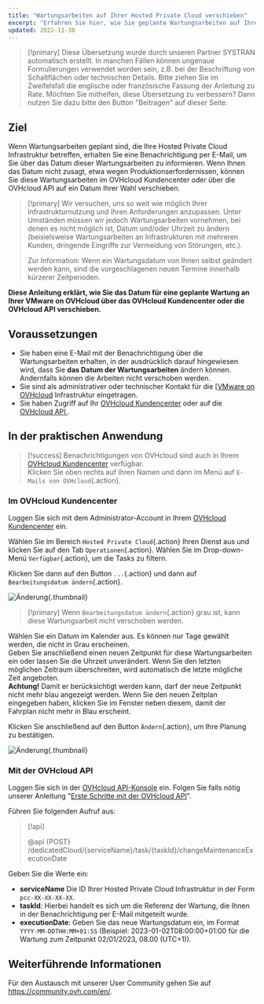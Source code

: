 ```yaml
---
title: "Wartungsarbeiten auf Ihrer Hosted Private Cloud verschieben"
excerpt: "Erfahren Sie hier, wie Sie geplante Wartungsarbeiten auf Ihrer VMware on OVHcloud "
updated: 2022-11-30
---
```


> [!primary]
> Diese Übersetzung wurde durch unseren Partner SYSTRAN automatisch erstellt. In manchen Fällen können ungenaue Formulierungen verwendet worden sein, z.B. bei der Beschriftung von Schaltflächen oder technischen Details. Bitte ziehen Sie im Zweifelsfall die englische oder französische Fassung der Anleitung zu Rate. Möchten Sie mithelfen, diese Übersetzung zu verbessern? Dann nutzen Sie dazu bitte den Button "Beitragen" auf dieser Seite.
>

## Ziel

Wenn Wartungsarbeiten geplant sind, die Ihre Hosted Private Cloud Infrastruktur betreffen, erhalten Sie eine Benachrichtigung per E-Mail, um Sie über das Datum dieser Wartungsarbeiten zu informieren. Wenn Ihnen das Datum nicht zusagt, etwa wegen Produktionserfordernissen, können Sie diese Wartungsarbeiten im OVHcloud Kundencenter oder über die OVHcloud API auf ein Datum Ihrer Wahl verschieben.

> [!primary]
> Wir versuchen, uns so weit wie möglich Ihrer Infrastrukturnutzung und Ihren Anforderungen anzupassen. Unter Umständen müssen wir jedoch Wartungsarbeiten vornehmen, bei denen es nicht möglich ist, Datum und/oder Uhrzeit zu ändern (beisielsweise Wartungsarbeiten an Infrastrukturen mit mehreren Kunden, dringende Eingriffe zur Vermeidung von Störungen, etc.).
>
> Zur Information: Wenn ein Wartungsdatum von Ihnen selbst geändert werden kann, sind die vorgeschlagenen neuen Termine innerhalb kürzerer Zeitperioden.

**Diese Anleitung erklärt, wie Sie das Datum für eine geplante Wartung an Ihrer VMware on OVHcloud über das OVHcloud Kundencenter oder die OVHcloud API verschieben.**

## Voraussetzungen

- Sie haben eine E-Mail mit der Benachrichtigung über die Wartungsarbeiten erhalten, in der ausdrücklich darauf hingewiesen wird, dass Sie **das Datum der Wartungsarbeiten** ändern können. Andernfalls können die Arbeiten nicht verschoben werden.
- Sie sind als administrativer oder technischer Kontakt für die [[VMware on OVHcloud](https://www.ovhcloud.com/de/enterprise/products/hosted-private-cloud/) Infrastruktur eingetragen.
- Sie haben Zugriff auf Ihr [OVHcloud Kundencenter](https://www.ovh.com/auth/?action=gotomanager&from=https://www.ovh.de/&ovhSubsidiary=de) oder auf die  [OVHcloud API ](https://eu.api.ovh.com/).

## In der praktischen Anwendung

> [!success]
> Benachrichtigungen von OVHcloud sind auch in Ihrem [OVHcloud Kundencenter](https://www.ovh.com/auth/?action=gotomanager&from=https://www.ovh.de/&ovhSubsidiary=de) verfügbar.<br>
> Klicken Sie oben rechts auf Ihren Namen und dann im Menü auf `E-Mails von OVHcloud`{.action}.

### Im OVHcloud Kundencenter

Loggen Sie sich mit dem Administrator-Account in Ihrem [OVHcloud Kundencenter](https://www.ovh.com/auth/?action=gotomanager&from=https://www.ovh.de/&ovhSubsidiary=de) ein.

Wählen Sie im Bereich `Hosted Private Cloud`{.action} Ihren Dienst aus und klicken Sie auf den Tab `Operationen`{.action}. Wählen Sie im Drop-down-Menü `Verfügbar`{.action}, um die Tasks zu filtern.

Klicken Sie dann auf den Button `...`{.action} und dann auf `Bearbeitungsdatum ändern`{.action}.

![Änderung](images/maintenance-date-edition01.png){.thumbnail}

> [!primary]
> Wenn `Bearbeitungsdatum ändern`{.action} grau ist, kann diese Wartungsarbeit nicht verschoben werden.

Wählen Sie ein Datum im Kalender aus. Es können nur Tage gewählt werden, die nicht in Grau erscheinen.<br>
Geben Sie anschließend einen neuen Zeitpunkt für diese Wartungsarbeiten ein oder lassen Sie die Uhrzeit unverändert. Wenn Sie den letzten möglichen Zeitraum überschreiten, wird automatisch die letzte mögliche Zeit angeboten.<br>
**Achtung!** Damit er berücksichtigt werden kann, darf der neue Zeitpunkt nicht mehr blau angezeigt werden. Wenn Sie den neuen Zeitplan eingegeben haben, klicken Sie im Fenster neben diesem, damit der Fahrplan nicht mehr in Blau erscheint.

Klicken Sie anschließend auf den Button `Ändern`{.action}, um Ihre Planung zu bestätigen.

![Änderung](images/maintenance-date-edition02.png){.thumbnail}

### Mit der OVHcloud API

Loggen Sie sich in der [OVHcloud API-Konsole](https://eu.api.ovh.com/) ein. Folgen Sie falls nötig unserer Anleitung "[Erste Schritte mit der OVHcloud API](/pages/manage_and_operate/api/first-steps)".

Führen Sie folgenden Aufruf aus:

> [!api]
>
> @api {POST} /dedicatedCloud/{serviceName}/task/{taskId}/changeMaintenanceExecutionDate
>

Geben Sie die Werte ein:

- **serviceName** Die ID Ihrer Hosted Private Cloud Infrastruktur in der Form `pcc-XX-XX-XX-XX`.
- **taskId**: Hierbei handelt es sich um die Referenz der Wartung, die Ihnen in der Benachrichtigung per E-Mail mitgeteilt wurde.
- **executionDate**: Geben Sie das neue Wartungsdatum ein, im Format `YYYY-MM-DDTHH:MM+01:SS` (Beispiel: 2023-01-02T08:00:00+01:00 für die Wartung zum Zeitpunkt 02/01/2023, 08.00 (UTC+1)).

## Weiterführende Informationen

Für den Austausch mit unserer User Community gehen Sie auf <https://community.ovh.com/en/>.